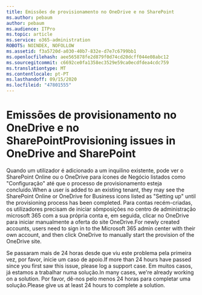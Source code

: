 ```yaml
---
title: Emissões de provisionamento no OneDrive e no SharePoint
ms.author: pebaum
author: pebaum
ms.audience: ITPro
ms.topic: article
ms.service: o365-administration
ROBOTS: NOINDEX, NOFOLLOW
ms.assetid: f3a5720d-a030-40b7-832e-d7e7c6799bb1
ms.openlocfilehash: aee565878fe2d879f0d74cd20dcff044e08abc12
ms.sourcegitcommit: c6692ce0fa1358ec3529e59ca0ecdfdea4cdc759
ms.translationtype: MT
ms.contentlocale: pt-PT
ms.lasthandoff: 09/15/2020
ms.locfileid: "47801555"
---
```

# <a name="provisioning-issues-in-onedrive-and-sharepoint"></a><span data-ttu-id="c71e8-102">Emissões de provisionamento no OneDrive e no SharePoint</span><span class="sxs-lookup"><span data-stu-id="c71e8-102">Provisioning issues in OneDrive and SharePoint</span></span>

<span data-ttu-id="c71e8-103">Quando um utilizador é adicionado a um inquilino existente, pode ver o SharePoint Online ou o OneDrive para ícones de Negócio listados como "Configuração" até que o processo de provisionamento esteja concluído.</span><span class="sxs-lookup"><span data-stu-id="c71e8-103">When a user is added to an existing tenant, they may see the SharePoint Online or OneDrive for Business icons listed as "Setting up" until the provisioning process has been completed.</span></span> <span data-ttu-id="c71e8-104">Para contas recém-criadas, os utilizadores precisam de iniciar sômposições no centro de administração microsoft 365 com a sua própria conta e, em seguida, clicar no OneDrive para iniciar manualmente a oferta do site OneDrive.</span><span class="sxs-lookup"><span data-stu-id="c71e8-104">For newly created accounts, users need to sign in to the Microsoft 365 admin center with their own account, and then click OneDrive to manually start the provision of the OneDrive site.</span></span>
  
<span data-ttu-id="c71e8-105">Se passaram mais de 24 horas desde que viu este problema pela primeira vez, por favor, inicie um caso de apoio.</span><span class="sxs-lookup"><span data-stu-id="c71e8-105">If more than 24 hours have passed since you first saw this issue, please log a support case.</span></span> <span data-ttu-id="c71e8-106">Em muitos casos, já estamos a trabalhar numa solução.</span><span class="sxs-lookup"><span data-stu-id="c71e8-106">In many cases, we're already working on a solution.</span></span> <span data-ttu-id="c71e8-107">Por favor, dê-nos pelo menos 24 horas para completar uma solução.</span><span class="sxs-lookup"><span data-stu-id="c71e8-107">Please give us at least 24 hours to complete a solution.</span></span>
  
